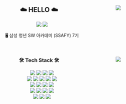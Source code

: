 <div align="center"> 
  <img align="right" src="http://mazassumnida.wtf/api/v2/generate_badge?boj=jiko1456"/>
  
<!--## ☁️ JIHYE CHOI ☁️-->
  ## ☁️ HELLO ☁️
  
  <a href="https://jiko1456.tistory.com"><img src="https://img.shields.io/badge/TechBlog-000B1D?\style=flat&logo=githubsponsors&logoColor=white"/></a>
  <a href="https://www.notion.so/Portfolio-eb15be9945c748c487833354bd7fb928"><img src="https://img.shields.io/badge/-Portfolio-8B8B8B?style=flat-square&logo=Notion&logoColor=white"/></a>

  
   <!--🎓 경기대학교 컴퓨터공학부 졸업-->  
   🖥️ 삼성 청년 SW 아카데미 (SSAFY) 7기 
  
  <br>
  
</div>

<div align="center">
  <img align="right" src="http://mazandi.herokuapp.com/api?handle=jiko1456&theme=dark"/> 
  
  ### 🛠 Tech Stack 🛠
  
<!--   <p>Techs that I've used at least once</p> -->
  <img src="https://img.shields.io/badge/Java-007396?style=flat&logo=Java&logoColor=white"/>
  <img src="https://img.shields.io/badge/Python-3776AB?style=flat&logo=Python&logoColor=white"/>
  <img src="https://img.shields.io/badge/Javascript-ffb13b?style=flat&logo=javascript&logoColor=white"/>
  <img src="https://img.shields.io/badge/HTML5-E34F26?style=flat&logo=HTML5&logoColor=white"/> <br>
  <img src="https://img.shields.io/badge/Spring-6DB33F?style=flat&logo=Spring&logoColor=white"/>
  <img src="https://img.shields.io/badge/SpringBoot-6DB33F?style=flat&logo=Springboot&logoColor=white"/>
  <img src="https://img.shields.io/badge/Django-092E20?style=flat&logo=Django&logoColor=white"/>
  <img src="https://img.shields.io/badge/Vue.js-4FC08D?style=flat&logo=Vue.js&logoColor=white"/>
  <img src="https://img.shields.io/badge/Android-3DDC84?style=flat&logo=Android&logoColor=white"/> <br>
  <img src="https://img.shields.io/badge/Mysql-E6B91E?style=flat&logo=MySql&logoColor=white"/>
  <img src="https://img.shields.io/badge/MongoDB-47A248?style=flat&logo=MongoDB&logoColor=white"/>
  <img src="https://img.shields.io/badge/Redis-DC382D?style=flat&logo=Redis&logoColor=white"/>
  <img src="https://img.shields.io/badge/Kafka-231F20?style=flat&logo=Kafka&logoColor=white"/> <br>
  <img src="https://img.shields.io/badge/Docker-2496ED?style=flat&logo=Docker&logoColor=white"/>
  <img src="https://img.shields.io/badge/Jenkins-D24939?style=flat&logo=Jenkins&logoColor=white"/>
  <img src="https://img.shields.io/badge/AWS-232F3E?style=flat&logo=Amazon%20AWS&logoColor=white"/>
  <img src="https://img.shields.io/badge/Ubuntu-E95420?style=flat&logo=Ubuntu&logoColor=white"/>
  <br>
  <img src="https://img.shields.io/badge/JiraSoftware-0052CC?style=flat&logo=JiraSoftware&logoColor=white"/>
  <img src="https://img.shields.io/badge/GitHub-181717?style=flat&logo=GitHub&logoColor=white"/>
  <img src="https://img.shields.io/badge/GitLab-FC6D26?style=flat&logo=GitLab&logoColor=white"/> <br>
  
</div>
